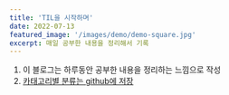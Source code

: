 ```yaml
---
title: 'TIL을 시작하며'
date: 2022-07-13
featured_image: '/images/demo/demo-square.jpg'
excerpt: 매일 공부한 내용을 정리해서 기록
---
```


1. 이 블로그는 하루동안 공부한 내용을 정리하는 느낌으로 작성
2. [카태고리별 분류는 github에 저장](https://github.com/lawijdo201/StudyPrograming)
